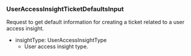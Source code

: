 ### UserAccessInsightTicketDefaultsInput
Request to get default information for creating a ticket related to a user
 access insight.

- insightType: UserAccessInsightType
  - User access insight type.
